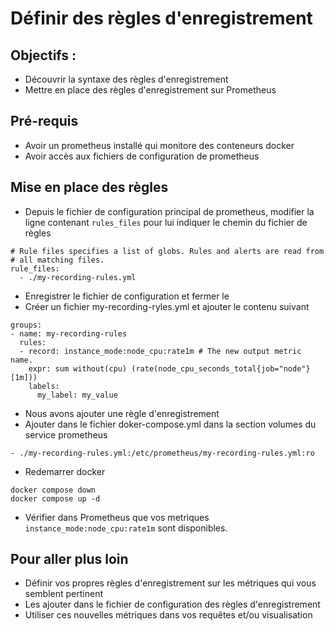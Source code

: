 # Définir des règles d'enregistrement

## Objectifs :

- Découvrir la syntaxe des règles d'enregistrement
- Mettre en place des règles d'enregistrement sur Prometheus

## Pré-requis

* Avoir un prometheus installé qui monitore des conteneurs docker
* Avoir accès aux fichiers de configuration de prometheus

## Mise en place des règles

* Depuis le fichier de configuration principal de prometheus, modifier la ligne contenant `rules_files` pour lui indiquer le chemin du fichier de règles
```
# Rule files specifies a list of globs. Rules and alerts are read from
# all matching files.
rule_files:
  - ./my-recording-rules.yml
```
* Enregistrer le fichier de configuration et fermer le
* Créer un fichier my-recording-ryles.yml et ajouter le contenu suivant
```
groups:
- name: my-recording-rules
  rules:
  - record: instance_mode:node_cpu:rate1m # The new output metric name.
    expr: sum without(cpu) (rate(node_cpu_seconds_total{job="node"}[1m]))
    labels:
      my_label: my_value
```
* Nous avons ajouter une règle d'enregistrement
* Ajouter dans le fichier doker-compose.yml dans la section volumes du service prometheus
```
- ./my-recording-rules.yml:/etc/prometheus/my-recording-rules.yml:ro
```
* Redemarrer docker
```
docker compose down
docker compose up -d 
```
* Vérifier dans Prometheus que vos metriques `instance_mode:node_cpu:rate1m` sont disponibles.

## Pour aller plus loin

* Définir vos propres règles d'enregistrement sur les métriques qui vous semblent pertinent
* Les ajouter dans le fichier de configuration des règles d'enregistrement
* Utiliser ces nouvelles métriques dans vos requêtes et/ou visualisation
